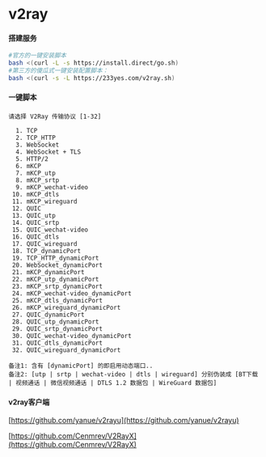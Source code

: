 # v2ray

#### 搭建服务

```bash
#官方的一键安装脚本
bash <(curl -L -s https://install.direct/go.sh)
#第三方的傻瓜式一键安装配置脚本：
bash <(curl -s -L https://233yes.com/v2ray.sh)
```

#### 一键脚本

```
请选择 V2Ray 传输协议 [1-32]

  1. TCP
  2. TCP_HTTP
  3. WebSocket
  4. WebSocket + TLS
  5. HTTP/2
  6. mKCP
  7. mKCP_utp
  8. mKCP_srtp
  9. mKCP_wechat-video
 10. mKCP_dtls
 11. mKCP_wireguard
 12. QUIC
 13. QUIC_utp
 14. QUIC_srtp
 15. QUIC_wechat-video
 16. QUIC_dtls
 17. QUIC_wireguard
 18. TCP_dynamicPort
 19. TCP_HTTP_dynamicPort
 20. WebSocket_dynamicPort
 21. mKCP_dynamicPort
 22. mKCP_utp_dynamicPort
 23. mKCP_srtp_dynamicPort
 24. mKCP_wechat-video_dynamicPort
 25. mKCP_dtls_dynamicPort
 26. mKCP_wireguard_dynamicPort
 27. QUIC_dynamicPort
 28. QUIC_utp_dynamicPort
 29. QUIC_srtp_dynamicPort
 30. QUIC_wechat-video_dynamicPort
 31. QUIC_dtls_dynamicPort
 32. QUIC_wireguard_dynamicPort

备注1: 含有 [dynamicPort] 的即启用动态端口..
备注2: [utp | srtp | wechat-video | dtls | wireguard] 分别伪装成 [BT下载 | 视频通话 | 微信视频通话 | DTLS 1.2 数据包 | WireGuard 数据包]
```

#### v2ray客户端

[https://github.com/yanue/v2rayu](https://github.com/yanue/v2rayu)

[https://github.com/Cenmrev/V2RayX](https://github.com/Cenmrev/V2RayX)

